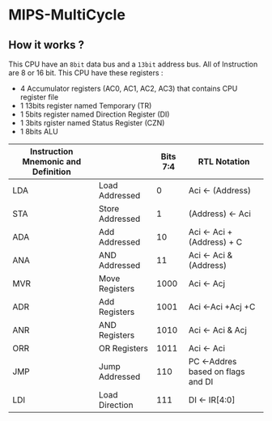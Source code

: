 # MIPS-MultiCycle

## How it works ? 

This CPU have an `8bit` data bus and a `13bit` address bus.
All of Instruction are 8 or 16 bit.
This CPU have these registers : 
* 4 Accumulator registers (AC0, AC1, AC2, AC3) that contains CPU register file 
* 1 13bits register named Temporary (TR)
* 1 5bits register named Direction Register (DI)
* 1 3bits rgister named Status Register (CZN)
* 1 8bits ALU

| Instruction Mnemonic and Definition |                 | Bits 7:4 | RTL Notation                      |
|-------------------------------------|-----------------|----------|-----------------------------------|
| LDA                                 | Load Addressed  | 0        | Aci <- (Address)                  |
| STA                                 | Store Addressed | 1        | (Address) <- Aci                  |
| ADA                                 | Add Addressed   | 10       | Aci <- Aci + (Address) + C        |
| ANA                                 | AND Addressed   | 11       | Aci <- Aci & (Address)            |
| MVR                                 | Move Registers  | 1000     | Aci <- Acj                        |
| ADR                                 | Add Registers   | 1001     | Aci <-Aci +Acj +C                 |
| ANR                                 | AND Registers   | 1010     | Aci <- Aci & Acj                  |
| ORR                                 | OR Registers    | 1011     | Aci <- Aci | Acj                  |
| JMP                                 | Jump Addressed  | 110      | PC <-Addres based on flags and DI |
| LDI                                 | Load Direction  | 111      | DI <- IR[4:0]                     |
